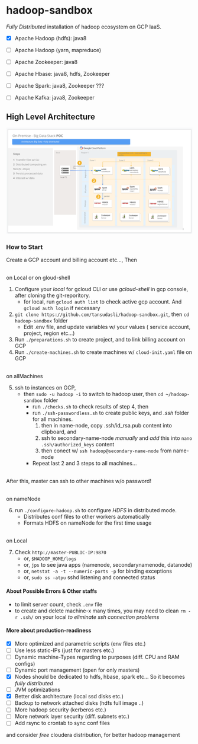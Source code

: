 # hadoop-sandbox

*Fully Distributed* installation of hadoop ecosystem on GCP IaaS.

- [x] Apache Hadoop (hdfs): java8
- [ ] Apache Hadoop (yarn, mapreduce)
- [ ] Apache Zookeeper: java8
- [ ] Apache Hbase: java8, hdfs, Zookeeper
- [ ] Apache Spark: java8, Zookeeper ???
- [ ] Apache Kafka: java8, Zookeeper


## High Level Architecture
   
![Image](doc/hadoop-ecosystem-architecture.png)

### How to Start

Create a GCP account and billing account etc..., Then

<br>on Local or on gloud-shell<br>

1. Configure your _local_ for gcloud CLI or use _gcloud-shell_ in gcp console, after cloning the git-reporitory.
    - for local, run `gcloud auth list` to check active gcp account. And `gcloud auth login` if necessary
2. `git clone https://github.com/tansudasli/hadoop-sandbox.git`, then `cd hadoop-sandbox` folder
    - Edit .env file, and update variables w/ your values ( service account, project, region etc...)
3. Run `./preparations.sh` to create project, and to link billing account on GCP
4. Run `./create-machines.sh` to create machines w/ `cloud-init.yaml` file on GCP

<br>on allMachines<br>

5. ssh to instances on GCP, 
    - then `sudo -u hadoop -i` to switch to hadoop user, then `cd ~/hadoop-sandbox` folder
        - run `./checks.sh` to check results of step 4, then
        - run `./ssh-passwordless.sh` to create public keys, and _.ssh_ folder for all machines.
            1. then in name-node, copy .ssh/id_rsa.pub content into clipboard, and 
            2. ssh to secondary-name-node *manually* and _add_ this into `nano .ssh/authorized_keys` content
            3. then conect w/ `ssh hadoop@secondary-name-node` from name-node
        - Repeat last 2 and 3 steps to all machines...

<br>After this, master can ssh to other machines w/o password!

<br>on nameNode<br>

6. run `./configure-hadoop.sh` to configure _HDFS_ in distributed mode. 
    - Distributes conf files to other workers automatically
    - Formats HDFS on nameNode for the first time usage

<br>on Local<br>

7. Check `http://master-PUBLIC-IP:9870`
    - or, `$HADOOP_HOME/logs`
    - or, `jps` to see java apps (namenode, secondarynamenode, datanode)
    - or, `netstat -a -t --numeric-ports -p` for binding exceptions
    - or, `sudo ss -atpu` sshd listening and connected status

#### About Possible Errors & Other staffs

- to limit server count, check `.env` file
- to create and delete machine-x many times, you may need to clean `rm -r .ssh/` on your local *to eliminate ssh connection problems*

#### More about production-readiness 

- [x] More optimized and parametric scripts (env files etc.)
- [ ] Use less static-IPs (just for masters etc.)
- [ ] Dynamic machine-Types regarding to purposes (diff. CPU and RAM configs)
- [ ] Dynamic port management (open for only masters)
- [x] Nodes should be dedicated to hdfs, hbase, spark etc... So it becomes *fully distributed*
- [ ] JVM optimizations
- [x] Better disk architecture (local ssd disks etc.)
- [ ] Backup to network attached disks (hdfs full image ..)
- [ ] More hadoop security (kerberos etc.)
- [ ] More network layer security (diff. subnets etc.)
- [ ] Add rsync to crontab to sync conf files

and consider _free_ cloudera distribution, for better hadoop management